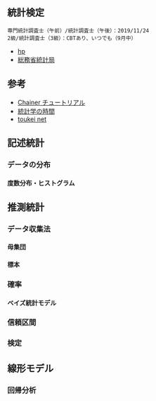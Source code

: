## 統計検定
	専門統計調査士（午前）/統計調査士（午後）：2019/11/24
	2級/統計調査士（3級）：CBTあり、いつでも（9月中）
* [hp](http://www.toukei-kentei.jp/)
* [総務省統計局](http://www.stat.go.jp/)
## 参考
* [Chainer チュートリアル](https://tutorials.chainer.org/ja/06_Basics_of_Probability_Statistics.html)
* [統計学の時間](https://bellcurve.jp/statistics/course/)
* [toukei net](https://to-kei.net/)
## 記述統計
### データの分布
#### 度数分布・ヒストグラム


## 推測統計
### データ収集法
#### 母集団
#### 標本
### 確率
#### ベイズ統計モデル
### 信頼区間
### 検定

## 線形モデル
### 回帰分析
